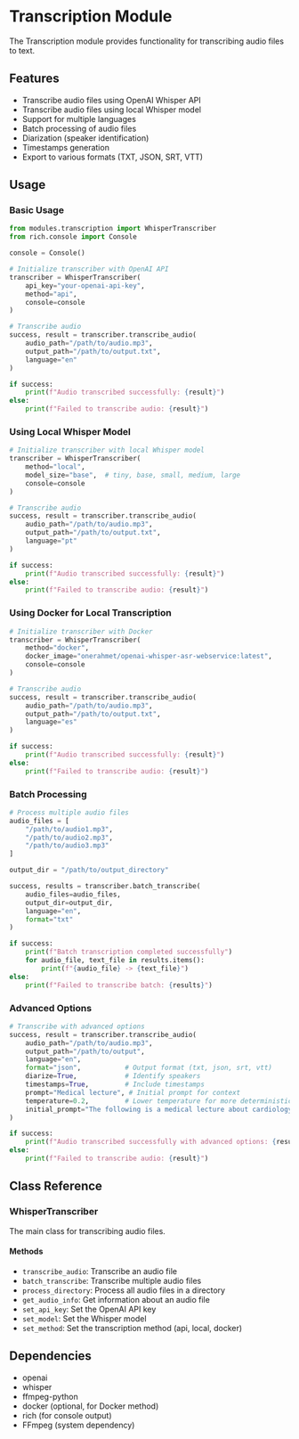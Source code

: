 # Transcription Module

The Transcription module provides functionality for transcribing audio files to text.

## Features

- Transcribe audio files using OpenAI Whisper API
- Transcribe audio files using local Whisper model
- Support for multiple languages
- Batch processing of audio files
- Diarization (speaker identification)
- Timestamps generation
- Export to various formats (TXT, JSON, SRT, VTT)

## Usage

### Basic Usage

```python
from modules.transcription import WhisperTranscriber
from rich.console import Console

console = Console()

# Initialize transcriber with OpenAI API
transcriber = WhisperTranscriber(
    api_key="your-openai-api-key",
    method="api",
    console=console
)

# Transcribe audio
success, result = transcriber.transcribe_audio(
    audio_path="/path/to/audio.mp3",
    output_path="/path/to/output.txt",
    language="en"
)

if success:
    print(f"Audio transcribed successfully: {result}")
else:
    print(f"Failed to transcribe audio: {result}")
```

### Using Local Whisper Model

```python
# Initialize transcriber with local Whisper model
transcriber = WhisperTranscriber(
    method="local",
    model_size="base",  # tiny, base, small, medium, large
    console=console
)

# Transcribe audio
success, result = transcriber.transcribe_audio(
    audio_path="/path/to/audio.mp3",
    output_path="/path/to/output.txt",
    language="pt"
)

if success:
    print(f"Audio transcribed successfully: {result}")
else:
    print(f"Failed to transcribe audio: {result}")
```

### Using Docker for Local Transcription

```python
# Initialize transcriber with Docker
transcriber = WhisperTranscriber(
    method="docker",
    docker_image="onerahmet/openai-whisper-asr-webservice:latest",
    console=console
)

# Transcribe audio
success, result = transcriber.transcribe_audio(
    audio_path="/path/to/audio.mp3",
    output_path="/path/to/output.txt",
    language="es"
)

if success:
    print(f"Audio transcribed successfully: {result}")
else:
    print(f"Failed to transcribe audio: {result}")
```

### Batch Processing

```python
# Process multiple audio files
audio_files = [
    "/path/to/audio1.mp3",
    "/path/to/audio2.mp3",
    "/path/to/audio3.mp3"
]

output_dir = "/path/to/output_directory"

success, results = transcriber.batch_transcribe(
    audio_files=audio_files,
    output_dir=output_dir,
    language="en",
    format="txt"
)

if success:
    print(f"Batch transcription completed successfully")
    for audio_file, text_file in results.items():
        print(f"{audio_file} -> {text_file}")
else:
    print(f"Failed to transcribe batch: {results}")
```

### Advanced Options

```python
# Transcribe with advanced options
success, result = transcriber.transcribe_audio(
    audio_path="/path/to/audio.mp3",
    output_path="/path/to/output",
    language="en",
    format="json",           # Output format (txt, json, srt, vtt)
    diarize=True,            # Identify speakers
    timestamps=True,         # Include timestamps
    prompt="Medical lecture", # Initial prompt for context
    temperature=0.2,         # Lower temperature for more deterministic output
    initial_prompt="The following is a medical lecture about cardiology."
)

if success:
    print(f"Audio transcribed successfully with advanced options: {result}")
else:
    print(f"Failed to transcribe audio: {result}")
```

## Class Reference

### WhisperTranscriber

The main class for transcribing audio files.

#### Methods

- `transcribe_audio`: Transcribe an audio file
- `batch_transcribe`: Transcribe multiple audio files
- `process_directory`: Process all audio files in a directory
- `get_audio_info`: Get information about an audio file
- `set_api_key`: Set the OpenAI API key
- `set_model`: Set the Whisper model
- `set_method`: Set the transcription method (api, local, docker)

## Dependencies

- openai
- whisper
- ffmpeg-python
- docker (optional, for Docker method)
- rich (for console output)
- FFmpeg (system dependency)